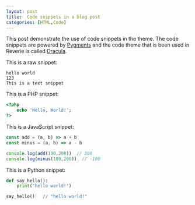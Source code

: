 ---layout: posttitle:  Code snippets in a blog postcategories: [HTML,Code]---This post demonstrate the use of code snippets in the theme. The code snippets are powered by [Pygments](http://pygments.org/) and the code theme that is been used in Reverie is called [Dracula](https://draculatheme.com/).This is a raw snippet:```hello world123This is a text snippet```This is a PHP snippet:```php<?php    echo 'Hello, World!';?>```This is a JavaScript snippet:```jsconst add = (a, b) => a + bconst minus = (a, b) => a - bconsole.log(add(100,200))  // 300console.log(minus(100,200))  // -100```This is a Python snippet:```pythondef say_hello():    print("hello world!")say_hello()   // "hello world!"```